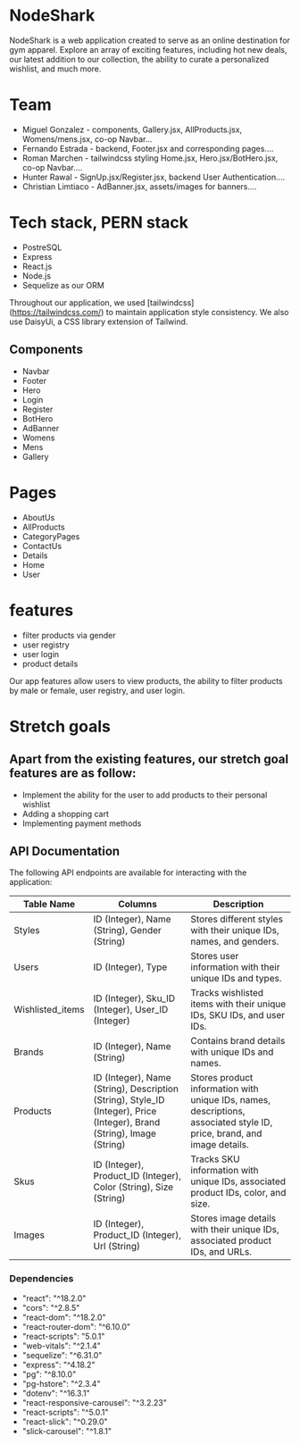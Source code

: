 # NodeShark

NodeShark is a web application created to serve as an online destination for gym apparel. Explore an array of exciting features, including hot new deals, our latest addition to our collection, the ability to curate a personalized wishlist, and much more.

# Team

- Miguel Gonzalez - components, Gallery.jsx, AllProducts.jsx, Womens/mens.jsx, co-op Navbar...
- Fernando Estrada - backend, Footer.jsx and corresponding pages....
- Roman Marchen - tailwindcss styling Home.jsx, Hero.jsx/BotHero.jsx, co-op Navbar....
- Hunter Rawal - SignUp.jsx/Register.jsx, backend User Authentication....
- Christian Limtiaco - AdBanner.jsx, assets/images for banners....

# Tech stack, PERN stack

- PostreSQL
- Express
- React.js
- Node.js
- Sequelize as our ORM

Throughout our application, we used [tailwindcss] (https://tailwindcss.com/) to maintain application style consistency.
We also use DaisyUi, a CSS library extension of Tailwind.

## Components

- Navbar
- Footer
- Hero
- Login
- Register
- BotHero
- AdBanner
- Womens
- Mens
- Gallery

# Pages

- AboutUs
- AllProducts
- CategoryPages
- ContactUs
- Details
- Home
- User

# features

- filter products via gender
- user registry
- user login
- product details

Our app features allow users to view products, the ability to filter products by male or female, user registry, and user login.

# Stretch goals

## Apart from the existing features, our stretch goal features are as follow:

- Implement the ability for the user to add products to their personal wishlist
- Adding a shopping cart
- Implementing payment methods

## API Documentation

The following API endpoints are available for interacting with the application:

| Table Name       | Columns                                                                                                                | Description                                                                                                            |
| ---------------- | ---------------------------------------------------------------------------------------------------------------------- | ---------------------------------------------------------------------------------------------------------------------- |
| Styles           | ID (Integer), Name (String), Gender (String)                                                                           | Stores different styles with their unique IDs, names, and genders.                                                     |
| Users            | ID (Integer), Type                                                                                                     | Stores user information with their unique IDs and types.                                                               |
| Wishlisted_items | ID (Integer), Sku_ID (Integer), User_ID (Integer)                                                                      | Tracks wishlisted items with their unique IDs, SKU IDs, and user IDs.                                                  |
| Brands           | ID (Integer), Name (String)                                                                                            | Contains brand details with unique IDs and names.                                                                      |
| Products         | ID (Integer), Name (String), Description (String), Style_ID (Integer), Price (Integer), Brand (String), Image (String) | Stores product information with unique IDs, names, descriptions, associated style ID, price, brand, and image details. |
| Skus             | ID (Integer), Product_ID (Integer), Color (String), Size (String)                                                      | Tracks SKU information with unique IDs, associated product IDs, color, and size.                                       |
| Images           | ID (Integer), Product_ID (Integer), Url (String)                                                                       | Stores image details with their unique IDs, associated product IDs, and URLs.                                          |

### Dependencies

- "react": "^18.2.0"
- "cors": "^2.8.5"
- "react-dom": "^18.2.0"
- "react-router-dom": "^6.10.0"
- "react-scripts": "5.0.1"
- "web-vitals": "^2.1.4"
- "sequelize": "^6.31.0"
- "express": "^4.18.2"
- "pg": "^8.10.0"
- "pg-hstore": "^2.3.4"
- "dotenv": "^16.3.1"
- "react-responsive-carousel": "^3.2.23"
- "react-scripts": "^5.0.1"
- "react-slick": "^0.29.0"
- "slick-carousel": "^1.8.1"
